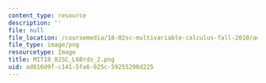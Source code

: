 ```yaml
---
content_type: resource
description: ''
file: null
file_location: /coursemedia/18-02sc-multivariable-calculus-fall-2010/ad616d9fc1415fa6925c59255290d225_MIT18_02SC_L6Brds_2.png
file_type: image/png
resourcetype: Image
title: MIT18_02SC_L6Brds_2.png
uid: ad616d9f-c141-5fa6-925c-59255290d225
---
```

